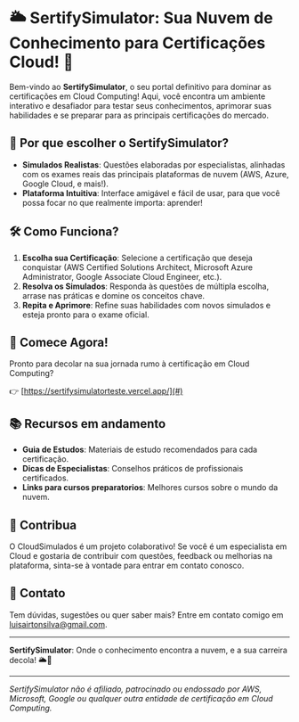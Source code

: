 # 🌥️ SertifySimulator: Sua Nuvem de Conhecimento para Certificações Cloud! 🚀

Bem-vindo ao **SertifySimulator**, o seu portal definitivo para dominar as certificações em Cloud Computing! Aqui, você encontra um ambiente interativo e desafiador para testar seus conhecimentos, aprimorar suas habilidades e se preparar para as principais certificações do mercado.

## 🌟 Por que escolher o SertifySimulator?

- **Simulados Realistas**: Questões elaboradas por especialistas, alinhadas com os exames reais das principais plataformas de nuvem (AWS, Azure, Google Cloud, e mais!).
- **Plataforma Intuitiva**: Interface amigável e fácil de usar, para que você possa focar no que realmente importa: aprender!

## 🛠️ Como Funciona?

1. **Escolha sua Certificação**: Selecione a certificação que deseja conquistar (AWS Certified Solutions Architect, Microsoft Azure Administrator, Google Associate Cloud Engineer, etc.).
2. **Resolva os Simulados**: Responda às questões de múltipla escolha, arrase nas práticas e domine os conceitos chave.
3. **Repita e Aprimore**: Refine suas habilidades com novos simulados e esteja pronto para o exame oficial.

## 🚀 Comece Agora!

Pronto para decolar na sua jornada rumo à certificação em Cloud Computing? 

👉 [https://sertifysimulatorteste.vercel.app/](#)

## 📚 Recursos em andamento 

- **Guia de Estudos**: Materiais de estudo recomendados para cada certificação.
- **Dicas de Especialistas**: Conselhos práticos de profissionais certificados.
- **Links para cursos preparatorios**: Melhores cursos sobre o mundo da nuvem.

## 🤝 Contribua

O CloudSimulados é um projeto colaborativo! Se você é um especialista em Cloud e gostaria de contribuir com questões, feedback ou melhorias na plataforma, sinta-se à vontade para entrar em contato conosco.

## 📧 Contato

Tem dúvidas, sugestões ou quer saber mais? Entre em contato comigo em [luisairtonsilva@gmail.com](#).

---

**SertifySimulator**: Onde o conhecimento encontra a nuvem, e a sua carreira decola! 🌥️🚀

---

*SertifySimulator não é afiliado, patrocinado ou endossado por AWS, Microsoft, Google ou qualquer outra entidade de certificação em Cloud Computing.*